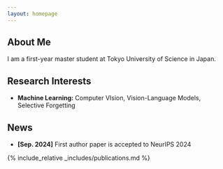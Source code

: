 ```yaml
---
layout: homepage
---
```


## About Me

I am a first-year master student at Tokyo University of Science in Japan.

## Research Interests

- **Machine Learning:** Computer VIsion, Vision-Language Models, Selective Forgetting

## News

- **[Sep. 2024]** First author paper is accepted to NeurIPS 2024

{% include_relative _includes/publications.md %}
